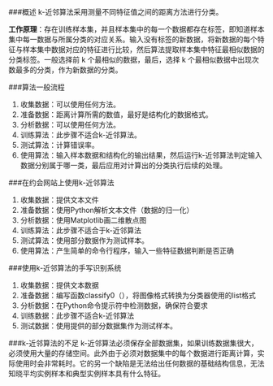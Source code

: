 ###概述
k-近邻算法采用测量不同特征值之间的距离方法进行分类。

**工作原理**：存在训练样本集，并且样本集中的每一个数据都存在标签，即知道样本集中每一数据与所属分类的对应关系。输入没有标签的新数据，将新数据的每个特征与样本集中数据对应的特征进行比较，然后算法提取样本集中特征最相似数据的分类标签。一般选择前 k 个最相似的数据，最后，选择 k 个最相似数据中出现次数最多的分类，作为新数据的分类。

###算法一般流程

 1. 收集数据：可以使用任何方法。
 2. 准备数据：距离计算所需的数值，最好是结构化的数据格式。
 3. 分析数据：可以使用任何方法。
 4. 训练算法：此步骤不适合k-近邻算法。
 5. 测试算法：计算错误率。
 6. 使用算法：输入样本数据和结构化的输出结果，然后运行k-近邻算法判定输入数据分别属于哪一类，最后应用对计算出的分类执行后续的处理。

###在约会网站上使用k-近邻算法

 1. 收集数据：提供文本文件
 2. 准备数据：使用Python解析文本文件（数据的归一化）
 3. 分析数据：使用Matplotlib画二维散点图
 4. 训练算法：此步骤不适合于k-近邻算法
 5. 测试算法：使用部分数据作为测试样本。
 6. 使用算法：产生简单的命令行程序，输入一些特征数据判断是否正确

###使用k-近邻算法的手写识别系统

 1. 收集数据：提供文本数据
 2. 准备数据：编写函数classify0（），将图像格式转换为分类器使用的list格式
 3. 分析数据：在Python命令提示符中检测数据，确保符合要求
 4. 训练数据：此步骤不适合k-近邻算法
 5. 测试数据：使用提供的部分数据集作为测试样本。

###k-近邻算法的不足
k-近邻算法必须保存全部数据集，如果训练数据集很大，必须使用大量的存储空间。此外由于必须对数据集中的每个数据进行距离计算，实际使用时会非常耗时。它的另一个缺陷是无法给出任何数据的基础结构信息，无法知晓平均实例样本和典型实例样本具有什么特征。